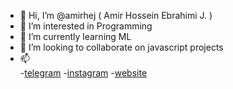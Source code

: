 - 👋 Hi, I’m @amirhej ( Amir Hossein Ebrahimi J. )
- 👀 I’m interested in Programming
- 🌱 I’m currently learning ML
- 💞️ I’m looking to collaborate on javascript projects
- 📫  
-[telegram](https://t.me/amirhosseinebrahimi_me)
-[instagram](https://instagram.com/amirhosseinebrahimi.me)
-[website](https://amirhosseinebrahimi.me)

